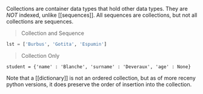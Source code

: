 Collections are container data types that hold other data types.
They are _NOT_ indexed, unlike [[sequences]]. All sequences are collections, but not all collections are sequences.

> Collection and Sequence
```python
lst = ['Burbus', 'Gotita', 'Espumin']
```
> Collection Only

```pyhton
student = {'name' : 'Blanche', 'surname' : 'Deveraux', 'age' : None}
```

Note that a [[dictionary]] is not an ordered collection, but as of more receny python versions, it does preserve the order of insertion into the collection.

